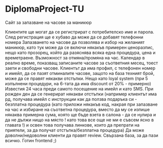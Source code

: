 # DiplomaProject-TU
Сайт за запазване на часове за маникюр

Клиентите ще могат да се регистрират с потребителско име и парола. 
След регистрaция ще е хубавo да може да се добавят телефонни номера 
Запазването на часове да позволява и избор на желаният маникюр, като тук може да се включи някакъв примерен ценоразпис, нещо като прозорец, който да разяснява всяка една процедура, цена и времетраене.
Възможност за отмяна/промяна на час. 
Календар в реално време, показващ записаните часове за съответния месец, тоест заети и свободни часове. 
Клиентът да има профил, с телефонен номер и имейл, да се пазят отминалите часове, защото на база техният брой, може да се правят някакви отстъпки. Нещо като loyal system (при 5 изпълнени процедури, на 6-тата да има discount от 20% - примерно)
Известия 24 часа преди самото посещение на имейл и като SMS.
При рожден ден да се генерират някакви отстъпки (например клиентът има рд, получава имейл с инструкции как да ползва подаръка си - безплатна процедура (като приложи някакъв код, накрая при запазване на час и избиране на съответна процедура, вместо да му се изпише някаква примерна сума, която ще бъде взета в салона - да се нулира и да не дължи нищо на място ! като това все още не ми е съвсем ясно в главата !) и освен това получава линкове, които да препрати на приятели, за да получат отстъпка/безплатна процедура)
Да може доволни/недоволни клиенти да правят review. 
Свързана база, за да пази всичко.
Готин frontend ;) 

